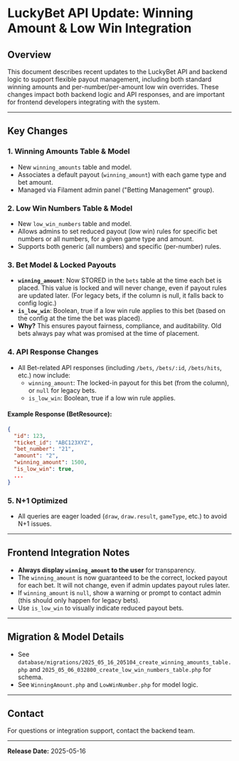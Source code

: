 # LuckyBet API Update: Winning Amount & Low Win Integration

## Overview
This document describes recent updates to the LuckyBet API and backend logic to support flexible payout management, including both standard winning amounts and per-number/per-amount low win overrides. These changes impact both backend logic and API responses, and are important for frontend developers integrating with the system.

---

## Key Changes

### 1. **Winning Amounts Table & Model**
- New `winning_amounts` table and model.
- Associates a default payout (`winning_amount`) with each game type and bet amount.
- Managed via Filament admin panel ("Betting Management" group).

### 2. **Low Win Numbers Table & Model**
- New `low_win_numbers` table and model.
- Allows admins to set reduced payout (low win) rules for specific bet numbers or all numbers, for a given game type and amount.
- Supports both generic (all numbers) and specific (per-number) rules.

### 3. **Bet Model & Locked Payouts**
- **`winning_amount`**: Now STORED in the `bets` table at the time each bet is placed. This value is locked and will never change, even if payout rules are updated later. (For legacy bets, if the column is null, it falls back to config logic.)
- **`is_low_win`**: Boolean, true if a low win rule applies to this bet (based on the config at the time the bet was placed).
- **Why?** This ensures payout fairness, compliance, and auditability. Old bets always pay what was promised at the time of placement.

### 4. **API Response Changes**
- All Bet-related API responses (including `/bets`, `/bets/:id`, `/bets/hits`, etc.) now include:
    - `winning_amount`: The locked-in payout for this bet (from the column), or `null` for legacy bets.
    - `is_low_win`: Boolean, true if a low win rule applies.

#### Example Response (BetResource):
```json
{
  "id": 123,
  "ticket_id": "ABC123XYZ",
  "bet_number": "21",
  "amount": "2",
  "winning_amount": 1500,
  "is_low_win": true,
  ...
}
```

### 5. **N+1 Optimized**
- All queries are eager loaded (`draw`, `draw.result`, `gameType`, etc.) to avoid N+1 issues.

---

## Frontend Integration Notes
- **Always display `winning_amount` to the user** for transparency.
- The `winning_amount` is now guaranteed to be the correct, locked payout for each bet. It will not change, even if admin updates payout rules later.
- If `winning_amount` is `null`, show a warning or prompt to contact admin (this should only happen for legacy bets).
- Use `is_low_win` to visually indicate reduced payout bets.

---

## Migration & Model Details
- See `database/migrations/2025_05_16_205104_create_winning_amounts_table.php` and `2025_05_06_032800_create_low_win_numbers_table.php` for schema.
- See `WinningAmount.php` and `LowWinNumber.php` for model logic.

---

## Contact
For questions or integration support, contact the backend team.

---

**Release Date:** 2025-05-16
